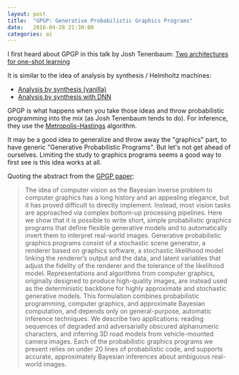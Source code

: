 ```yaml
---
layout: post
title:  "GPGP: Generative Probabilistic Graphics Programs"
date:   2016-04-28 21:30:00
categories: ai
---
```


I first heard about GPGP in this talk by Josh Tenenbaum: [Two architectures for one-shot learning](http://videolectures.net/nipsworkshops2013_tenenbaum_learning/)

It is similar to the idea of analysis by synthesis / Helmholtz machines:

 - [Analysis by synthesis (vanilla)](http://www.cs.toronto.edu/~hinton/absps/vinodicann.pdf)
 - [Analysis by synthesis with DNN](http://www.mit.edu/~ilkery/papers/yildirimetal_cogsci15.pdf)
 
GPGP is what happens when you take those ideas and throw probabilistic programming into the mix (as Josh Tenenbaum tends to do). For inference, they use the 
[Metropolis-Hastings](https://en.wikipedia.org/wiki/Metropolis%E2%80%93Hastings_algorithm) algorithm.

It may be a good idea to generalize and throw away the "graphics" part, to have generic "Generative Probabilistic
Programs". But let's not get ahead of ourselves. Limiting the study to graphics programs seems a good way to first see is this
idea works at all.

Quoting the abstract from the [GPGP paper](http://arxiv.org/pdf/1307.0060v1.pdf):

> The idea of computer vision as the Bayesian inverse problem to computer graphics
> has a long history and an appealing elegance, but it has proved difficult to directly
> implement. Instead, most vision tasks are approached via complex bottom-up
> processing pipelines. Here we show that it is possible to write short, simple probabilistic
> graphics programs that define flexible generative models and to automatically
> invert them to interpret real-world images. Generative probabilistic graphics
> programs consist of a stochastic scene generator, a renderer based on graphics
> software, a stochastic likelihood model linking the renderer’s output and the data,
> and latent variables that adjust the fidelity of the renderer and the tolerance of the
> likelihood model. Representations and algorithms from computer graphics, originally
> designed to produce high-quality images, are instead used as the deterministic
> backbone for highly approximate and stochastic generative models. This formulation
> combines probabilistic programming, computer graphics, and approximate
> Bayesian computation, and depends only on general-purpose, automatic inference
> techniques. We describe two applications: reading sequences of degraded and adversarially
> obscured alphanumeric characters, and inferring 3D road models from
> vehicle-mounted camera images. Each of the probabilistic graphics programs we
> present relies on under 20 lines of probabilistic code, and supports accurate, approximately
> Bayesian inferences about ambiguous real-world images.
